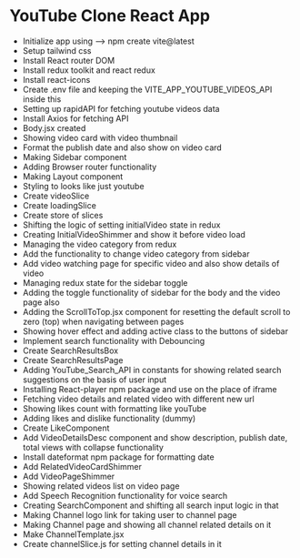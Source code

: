 # YouTube Clone React App

- Initialize app using --> npm create vite@latest
- Setup tailwind css 
- Install React router DOM 
- Install redux toolkit and react redux
- Install react-icons
- Create .env file and keeping the VITE_APP_YOUTUBE_VIDEOS_API inside this
- Setting up rapidAPI for fetching youtube videos data
- Install Axios for fetching API
- Body.jsx created
- Showing video card with video thumbnail 
- Format the publish date and also show on video card
- Making Sidebar component
- Adding Browser router functionality
- Making Layout component
- Styling to looks like just youtube
- Create videoSlice
- Create loadingSlice
- Create store of slices
- Shifting the logic of setting initialVideo state in redux
- Creating InitialVideoShimmer and show it before video load
- Managing the video category from redux
- Add the functionality to change video category from sidebar
- Add video watching page for specific video and also show details of video
- Managing redux state for the sidebar toggle
- Adding the toggle functionality of sidebar for the body and the video page also
- Adding the ScrollToTop.jsx component for resetting the default scroll to zero (top) when navigating between pages
- Showing hover effect and adding active class to the buttons of sidebar
- Implement search functionality with Debouncing
- Create SearchResultsBox
- Create SearchResultsPage
- Adding YouTube_Search_API in constants for showing related search suggestions on the basis of user input
- Installing React-player npm package and use on the place of iframe
- Fetching video details and related video with different new url
- Showing likes count with formatting like youTube
- Adding likes and dislike functionality (dummy)
- Create LikeComponent
- Add VideoDetailsDesc component and show description, publish date, total views with collapse functionality
- Install dateformat npm package for formatting date
- Add RelatedVideoCardShimmer
- Add VideoPageShimmer
- Showing related videos list on video page
- Add Speech Recognition functionality for voice search
- Creating SearchComponent and shifting all search input logic in that
- Making Channel logo link for taking user to channel page
- Making Channel page and showing all channel related details on it
- Make ChannelTemplate.jsx
- Create channelSlice.js for setting channel details in it